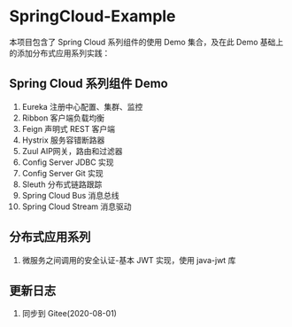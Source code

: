 # SpringCloud-Example
本项目包含了 Spring Cloud 系列组件的使用 Demo 集合，及在此 Demo 基础上的添加分布式应用系列实践：

##  Spring Cloud 系列组件 Demo
1. Eureka 注册中心配置、集群、监控
2. Ribbon 客户端负载均衡
3. Feign 声明式 REST 客户端
4. Hystrix 服务容错断路器
5. Zuul AIP网关，路由和过滤器
6. Config Server JDBC 实现
7. Config Server Git 实现
8. Sleuth 分布式链路跟踪
9. Spring Cloud Bus 消息总线
10. Spring Cloud Stream 消息驱动

## 分布式应用系列
1. 微服务之间调用的安全认证-基本 JWT 实现，使用 java-jwt 库

## 更新日志

1. 同步到 Gitee(2020-08-01)
